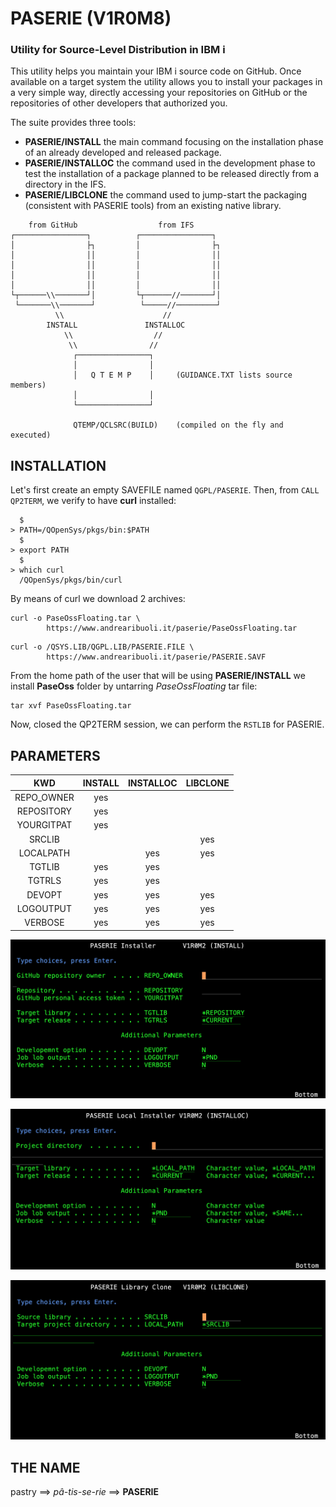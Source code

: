 # PASERIE (V1R0M8)
### Utility for Source-Level Distribution in IBM i

This utility helps you maintain your IBM i source code on GitHub.
Once available on a target system the utility allows you to install your packages 
in a very simple way, directly accessing your repositories on GitHub
or the repositories of other developers that authorized you.

The suite provides three tools:

* **PASERIE/INSTALL** the main command focusing on the installation phase of an already developed and released package.
* **PASERIE/INSTALLOC** the command used in the development phase to test the installation of a package planned to be released directly from a directory in the IFS.
* **PASERIE/LIBCLONE** the command used to jump\-start the packaging (consistent with PASERIE tools) from an existing native library. 

```
    from GitHub                  from IFS 
┌────────────────┐          ┌────────────────┐    
│                ├┐         │                ├┐   
│                ││         │                ││   
│                ││         │                ││   
│                ││         │                ││   
│                ││         │                ││   
└┬──────\\───────┘│         └┬──────//───────┘│
 └───────\\───────┘          └─────//─────────┘  
          \\                      //
        INSTALL               INSTALLOC
            \\                  //
             \\                //
              ┌────────────────┐
              │                │
              │   Q T E M P    │     (GUIDANCE.TXT lists source members)
              │                │
              └────────────────┘
                     
              QTEMP/QCLSRC(BUILD)    (compiled on the fly and executed)   
```

## INSTALLATION

Let's first create an empty SAVEFILE named `QGPL/PASERIE`.
Then, from `CALL QP2TERM`, we verify to have **curl** installed:

```
  $                                        
> PATH=/QOpenSys/pkgs/bin:$PATH            
  $                                        
> export PATH                              
  $         
> which curl
  /QOpenSys/pkgs/bin/curl
```
By means of curl we download 2 archives:
                                                                      

```                  
curl -o PaseOssFloating.tar \
        https://www.andrearibuoli.it/paserie/PaseOssFloating.tar    
```
        
```                  
curl -o /QSYS.LIB/QGPL.LIB/PASERIE.FILE \
        https://www.andrearibuoli.it/paserie/PASERIE.SAVF
```

From the home path of the user that will be using **PASERIE/INSTALL** we
install **PaseOss** folder by untarring *PaseOssFloating* tar file:

```
tar xvf PaseOssFloating.tar
```

Now, closed the QP2TERM session, we can perform the `RSTLIB` for PASERIE.

<!--
and a very simple mechanism to 
locally register your GitHub's *Personal Access Token* so that you will be not required to pass it with every request. 

This specific routine is implemented as an exit program that can be customized to your organization's specific needs
by restoring the CL source of the **PASERIE/GETPAT** program (*Retrieve Personal access token*).

The initial program performs a simple `RTVDTAARA` over a data area named *GETTOKEN*, expected to exist in PASERIE library.

Note: One suggestion could be to create a file of authorised users where programmers' tokens are kept in an encrypted column
so that the current user's token is returned when invoked. 

The **Developer Edition** includes other tools like **PASERIE/INSTALLOC** and **PASERIE/LIBCLONE**.

The *Basic and Developer Editions* will check for a valid IBM i license key before providing their services.
The **Developer Edition** includes a kit of **10** Basic Edition license keys that will be generated for the 
developer to register on her/his customers' systems.
-->

## PARAMETERS

|     KWD    |  INSTALL  | INSTALLOC | LIBCLONE  |
|:----------:|:---------:|:---------:|:---------:|
| REPO_OWNER |    yes    |           |           | 
| REPOSITORY |    yes    |           |           | 
| YOURGITPAT |    yes    |           |           | 
| SRCLIB     |           |           |    yes    | 
| LOCALPATH  |           |    yes    |    yes    | 
| TGTLIB     |    yes    |    yes    |           | 
| TGTRLS     |    yes    |    yes    |           | 
| DEVOPT     |    yes    |    yes    |    yes    | 
| LOGOUTPUT  |    yes    |    yes    |    yes    | 
| VERBOSE    |    yes    |    yes    |    yes    | 



![INSTALL](PASERIE_INSTALL_V1R0M2.png)

![INSTALL](PASERIE_INSTALLOC_V1R0M2.png)

![INSTALL](PASERIE_LIBCLONE_V1R0M2.png)

## THE NAME

pastry ==> *pâ-tis-se-rie* ==> **PASERIE**

<!--
## FUTURE DEVELOPMENTS

To support product packaging with traditional IBM i Software Product APIs.
At least I would like to support RSTLICPGM but the objective is to include license key generation, too.
-->
